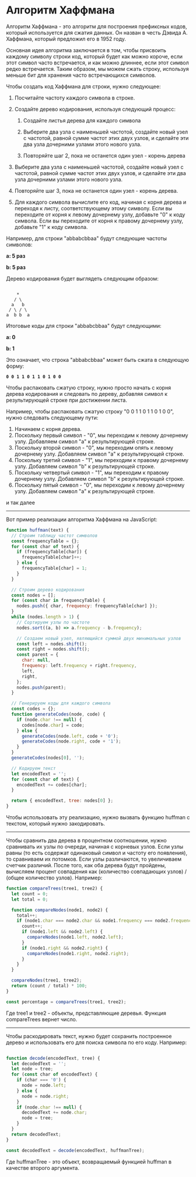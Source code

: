 # Алгоритм Хаффмана

Алгоритм Хаффмана - это алгоритм для построения префиксных кодов, который используется для сжатия данных. Он назван в честь Дэвида А. Хаффмана, который предложил его в 1952 году.

Основная идея алгоритма заключается в том, чтобы присвоить каждому символу строки код, который будет как можно короче, если этот символ часто встречается, и как можно длиннее, если этот символ редко встречается. Таким образом, мы можем сжать строку, используя меньше бит для хранения часто встречающихся символов.

Чтобы создать код Хаффмана для строки, нужно следующее:

1.  Посчитайте частоту каждого символа в строке.
2.  Создайте дерево кодирования, используя следующий процесс:
  
      1.  Создайте листья дерева для каждого символа
      
      2.  Выберите два узла с наименьшей частотой, создайте новый узел с частотой, равной сумме частот этих двух узлов, и сделайте эти два узла дочерними узлами этого нового узла.

      3.  Повторяйте шаг 2, пока не останется один узел - корень дерева
3.  Выберите два узла с наименьшей частотой, создайте новый узел с частотой, равной сумме частот этих двух узлов, и сделайте эти два узла дочерними узлами этого нового узла.
4.  Повторяйте шаг 3, пока не останется один узел - корень дерева.
5.  Для каждого символа вычислите его код, начиная с корня дерева и переходя к листу, соответствующему этому символу. Если вы переходите от корня к левому дочернему узлу, добавьте "0" к коду символа. Если вы переходите от корня к правому дочернему узлу, добавьте "1" к коду символа.

Например, для строки "abbabcbbaa" будут следующие частоты символов:

**a: 5 раз**

**b: 5 раз**

Дерево кодирования будет выглядеть следующим образом:

```

    *
   / \
  a   b
 / \ / \
a  b b  a

```

Итоговые коды для строки "abbabcbbaa" будут следующими:

**a: 0**

**b: 1**

Это означает, что строка "abbabcbbaa" может быть сжата в следующую форму:

**`0 0 1 1 0 1 1 0 1 0 0`**

Чтобы распаковать сжатую строку, нужно просто начать с корня дерева кодирования и следовать по дереву, добавляя символ к результирующей строке при достижении листа.

Например, чтобы распаковать сжатую строку "0 0 1 1 0 1 1 0 1 0 0", нужно следовать следующему пути:

1.  Начинаем с корня дерева.
2.  Поскольку первый символ - "0", мы переходим к левому дочернему узлу. Добавляем символ "a" к результирующей строке.
3.  Поскольку второй символ - "0", мы переходим опять к левому дочернему узлу. Добавляем символ "a" к результирующей строке.
4.  Поскольку третий символ - "1", мы переходим к правому дочернему узлу. Добавляем символ "b" к результирующей строке.
5.  Поскольку четвертый символ - "1", мы переходим к правому дочернему узлу. Добавляем символ "b" к результирующей строке.
6.  Поскольку пятый символ - "0", мы переходим к левому дочернему узлу. Добавляем символ "a" к результирующей строке.

и так далее

________

Вот пример реализации алгоритма Хаффмана на JavaScript:

```js
function huffman(text) {
  // Строим таблицу частот символов
  const frequencyTable = {};
  for (const char of text) {
    if (frequencyTable[char]) {
      frequencyTable[char]++;
    } else {
      frequencyTable[char] = 1;
    }
  }

  // Строим дерево кодирования
  const nodes = [];
  for (const char in frequencyTable) {
    nodes.push({ char, frequency: frequencyTable[char] });
  }
  while (nodes.length > 1) {
    // Сортируем узлы по частоте
    nodes.sort((a, b) => a.frequency - b.frequency);

    // Создаем новый узел, являющийся суммой двух минимальных узлов
    const left = nodes.shift();
    const right = nodes.shift();
    const parent = {
      char: null,
      frequency: left.frequency + right.frequency,
      left,
      right,
    };
    nodes.push(parent);
  }

  // Генерируем коды для каждого символа
  const codes = {};
  function generateCodes(node, code) {
    if (node.char !== null) {
      codes[node.char] = code;
    } else {
      generateCodes(node.left, code + '0');
      generateCodes(node.right, code + '1');
    }
  }
  generateCodes(nodes[0], '');

  // Кодируем текст
  let encodedText = '';
  for (const char of text) {
    encodedText += codes[char];
  }

  return { encodedText, tree: nodes[0] };
}

```

Чтобы использовать эту реализацию, нужно вызвать функцию huffman с текстом, который нужно закодировать.

__________

Чтобы сравнить два дерева в процентном соотношении, нужно сравнивать их узлы по очереди, начиная с корневых узлов. Если узлы равны (то есть содержат одинаковый символ и частоту его появления), то сравниваем их потомков. Если узлы различаются, то увеличиваем счетчик различий. После того, как оба дерева будут пройдены, вычисляем процент совпадения как (количество совпадающих узлов) / (общее количество узлов). Например:

```js
function compareTrees(tree1, tree2) {
  let count = 0;
  let total = 0;

  function compareNodes(node1, node2) {
    total++;
    if (node1.char === node2.char && node1.frequency === node2.frequency) {
      count++;
      if (node1.left && node2.left) {
        compareNodes(node1.left, node2.left);
      }
      if (node1.right && node2.right) {
        compareNodes(node1.right, node2.right);
      }
    }
  }

  compareNodes(tree1, tree2);
  return (count / total) * 100;
}

const percentage = compareTrees(tree1, tree2);
```

Где tree1 и tree2 - объекты, представляющие деревья. Функция compareTrees вернет число.

___________

Чтобы раскодировать текст, нужно будет сохранить построенное дерево и использовать его для поиска символа по его коду. Например:

```js

function decode(encodedText, tree) {
  let decodedText = '';
  let node = tree;
  for (const char of encodedText) {
    if (char === '0') {
      node = node.left;
    } else {
      node = node.right;
    }
    if (node.char !== null) {
      decodedText += node.char;
      node = tree;
    }
  }
  return decodedText;
}

const decodedText = decode(encodedText, huffmanTree);

```

Где huffmanTree - это объект, возвращаемый функцией huffman в качестве второго аргумента.
